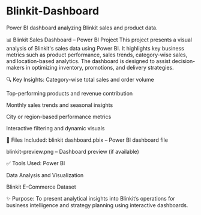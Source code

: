 # Blinkit-Dashboard
Power BI dashboard analyzing Blinkit sales and product data.

📊 Blinkit Sales Dashboard – Power BI Project
This project presents a visual analysis of Blinkit's sales data using Power BI. It highlights key business metrics such as product performance, sales trends, category-wise sales, and location-based analytics. The dashboard is designed to assist decision-makers in optimizing inventory, promotions, and delivery strategies.

🔍 Key Insights:
Category-wise total sales and order volume

Top-performing products and revenue contribution

Monthly sales trends and seasonal insights

City or region-based performance metrics

Interactive filtering and dynamic visuals

📁 Files Included:
blinkit dashboard.pbix – Power BI dashboard file

blinkit-preview.png – Dashboard preview (if available)

✅ Tools Used:
Power BI

Data Analysis and Visualization

Blinkit E-Commerce Dataset

✨ Purpose:
To present analytical insights into Blinkit’s operations for business intelligence and strategy planning using interactive dashboards.
